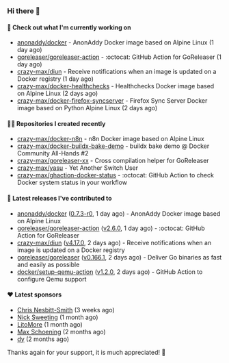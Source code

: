 ### Hi there 👋

#### 👷 Check out what I'm currently working on

- [anonaddy/docker](https://github.com/anonaddy/docker) - AnonAddy Docker image based on Alpine Linux (1 day ago)
- [goreleaser/goreleaser-action](https://github.com/goreleaser/goreleaser-action) - :octocat: GitHub Action for GoReleaser (1 day ago)
- [crazy-max/diun](https://github.com/crazy-max/diun) - Receive notifications when an image is updated on a Docker registry (1 day ago)
- [crazy-max/docker-healthchecks](https://github.com/crazy-max/docker-healthchecks) - Healthchecks Docker image based on Alpine Linux (2 days ago)
- [crazy-max/docker-firefox-syncserver](https://github.com/crazy-max/docker-firefox-syncserver) - Firefox Sync Server Docker image based on Python Alpine Linux (2 days ago)

#### 👨‍💻 Repositories I created recently

- [crazy-max/docker-n8n](https://github.com/crazy-max/docker-n8n) - n8n Docker image based on Alpine Linux
- [crazy-max/docker-buildx-bake-demo](https://github.com/crazy-max/docker-buildx-bake-demo) - buildx bake demo @ Docker Community All-Hands #2
- [crazy-max/goreleaser-xx](https://github.com/crazy-max/goreleaser-xx) - Cross compilation helper for GoReleaser
- [crazy-max/yasu](https://github.com/crazy-max/yasu) - Yet Another Switch User
- [crazy-max/ghaction-docker-status](https://github.com/crazy-max/ghaction-docker-status) - :octocat: GitHub Action to check Docker system status in your workflow

#### 🚀 Latest releases I've contributed to

- [anonaddy/docker](https://github.com/anonaddy/docker) ([0.7.3-r0](https://github.com/anonaddy/docker/releases/tag/0.7.3-r0), 1 day ago) - AnonAddy Docker image based on Alpine Linux
- [goreleaser/goreleaser-action](https://github.com/goreleaser/goreleaser-action) ([v2.6.0](https://github.com/goreleaser/goreleaser-action/releases/tag/v2.6.0), 1 day ago) - :octocat: GitHub Action for GoReleaser
- [crazy-max/diun](https://github.com/crazy-max/diun) ([v4.17.0](https://github.com/crazy-max/diun/releases/tag/v4.17.0), 2 days ago) - Receive notifications when an image is updated on a Docker registry
- [goreleaser/goreleaser](https://github.com/goreleaser/goreleaser) ([v0.166.1](https://github.com/goreleaser/goreleaser/releases/tag/v0.166.1), 2 days ago) - Deliver Go binaries as fast and easily as possible
- [docker/setup-qemu-action](https://github.com/docker/setup-qemu-action) ([v1.2.0](https://github.com/docker/setup-qemu-action/releases/tag/v1.2.0), 2 days ago) - GitHub Action to configure Qemu support

#### ❤️ Latest sponsors
- [Chris Nesbitt-Smith](https://github.com/chrisns) (3 weeks ago)
- [Nick Sweeting](https://github.com/pirate) (1 month ago)
- [LitoMore](https://github.com/LitoMore) (1 month ago)
- [Max Schoening](https://github.com/max) (2 months ago)
- [dy](https://github.com/dyipon) (2 months ago)

Thanks again for your support, it is much appreciated! 🙏
